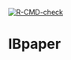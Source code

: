   [![R-CMD-check](https://github.com/samorso/IBpaper/workflows/R-CMD-check/badge.svg)](https://github.com/samorso/IBpaper/actions)

# IBpaper
